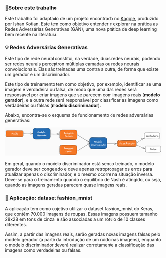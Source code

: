### :page_facing_up:Sobre este trabalho

Este trabalho foi adaptado de um projeto encontrado no [Kaggle](https://www.kaggle.com/general/247477), produzido por Ishan Kotian. Este tem como objetivo entender e explorar na prática as Redes Adversárias Generativas (GAN), uma nova prática de deep learning bem recente na literatura.

### :bulb: Redes Adversárias Generativas

Este tipo de rede neural constitui, na verdade, duas redes neurais, podendo ser redes neurais perceptron múltiplas camadas ou redes neurais convolucionais. Elas são treinadas uma contra a outra, de forma que existe um gerador e um discriminador. 

Este tipo de treinamento tem como objetivo, por exemplo, identificar se uma imagem é verdadeira ou falsa, de modo que uma das redes será responsável por criar imagens que se parecem com imagens reais (__modelo gerador__), e a outra rede será responsável por classificar as imagens como verdadeiras ou falsas (__modelo discriminador__).

Abaixo, encontra-se o esquema de funcionamento de redes adversárias generativas:

![image info](./images/img-redes-adversarias.png)

Em geral, quando o modelo discriminador está sendo treinado, o modelo gerador deve ser congelado e deve apenas retropropagar os erros para atualizar apenas o discriminador, e o mesmo ocorre na situação inversa. Deve-se para o treinamento quando o equilíbrio de Nash é atingido, ou seja, quando as imagens geradas parecem quase imagens reais.

### :tshirt: Aplicação: dataset fashion_mnist

A aplicação tem como objetivo utilizar o dataset fashion_mnist do Keras, que contém 70.000 imagens de roupas. Essas imagens possuem tamanho 28x28 em tons de cinza, e são associadas a um rótulo de 10 classes diferentes.

Assim, a partir das imagens reais, serão geradas novas imagens falsas pelo modelo gerador (a partir da introdução de um ruído nas imagens), enquanto o modelo discriminador deverá realizar corretamente a classificação das imagens como verdadeiras ou falsas.
